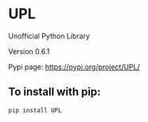 # UPL
Unofficial Python Library

Version 0.6.1

Pypi page:
https://pypi.org/project/UPL/

## To install with pip:
```
pip install UPL
```
